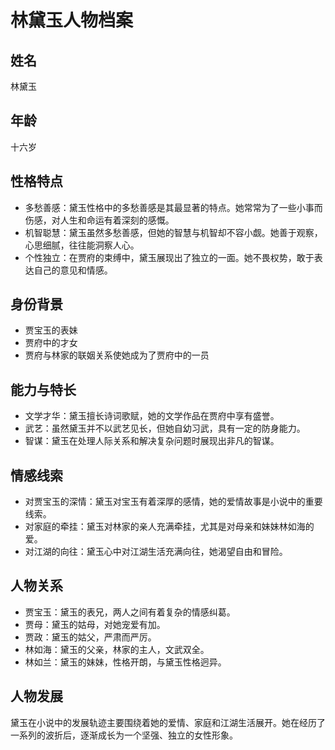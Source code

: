 # 林黛玉人物档案

## 姓名
林黛玉

## 年龄
十六岁

## 性格特点
- 多愁善感：黛玉性格中的多愁善感是其最显著的特点。她常常为了一些小事而伤感，对人生和命运有着深刻的感慨。
- 机智聪慧：黛玉虽然多愁善感，但她的智慧与机智却不容小觑。她善于观察，心思细腻，往往能洞察人心。
- 个性独立：在贾府的束缚中，黛玉展现出了独立的一面。她不畏权势，敢于表达自己的意见和情感。

## 身份背景
- 贾宝玉的表妹
- 贾府中的才女
- 贾府与林家的联姻关系使她成为了贾府中的一员

## 能力与特长
- 文学才华：黛玉擅长诗词歌赋，她的文学作品在贾府中享有盛誉。
- 武艺：虽然黛玉并不以武艺见长，但她自幼习武，具有一定的防身能力。
- 智谋：黛玉在处理人际关系和解决复杂问题时展现出非凡的智谋。

## 情感线索
- 对贾宝玉的深情：黛玉对宝玉有着深厚的感情，她的爱情故事是小说中的重要线索。
- 对家庭的牵挂：黛玉对林家的亲人充满牵挂，尤其是对母亲和妹妹林如海的爱。
- 对江湖的向往：黛玉心中对江湖生活充满向往，她渴望自由和冒险。

## 人物关系
- 贾宝玉：黛玉的表兄，两人之间有着复杂的情感纠葛。
- 贾母：黛玉的姑母，对她宠爱有加。
- 贾政：黛玉的姑父，严肃而严厉。
- 林如海：黛玉的父亲，林家的主人，文武双全。
- 林如兰：黛玉的妹妹，性格开朗，与黛玉性格迥异。

## 人物发展
黛玉在小说中的发展轨迹主要围绕着她的爱情、家庭和江湖生活展开。她在经历了一系列的波折后，逐渐成长为一个坚强、独立的女性形象。